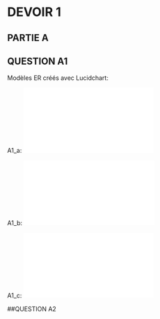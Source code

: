 # DEVOIR  1


## PARTIE A

## QUESTION A1

Modèles ER créés avec Lucidchart:

A1_a:
![A1_a](documents/A1_a.pdf)

A1_b:
![A1_b](documents/A1_b.pdf)

A1_c:
![A1_c](documents/A1_c.pdf)

##QUESTION A2

